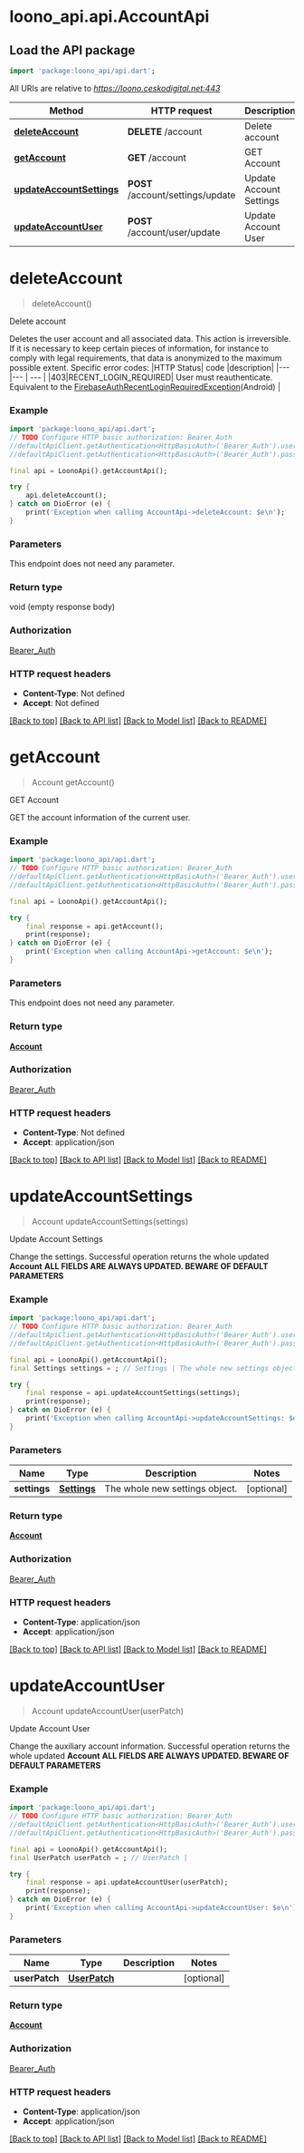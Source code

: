# loono_api.api.AccountApi

## Load the API package
```dart
import 'package:loono_api/api.dart';
```

All URIs are relative to *https://loono.ceskodigital.net:443*

Method | HTTP request | Description
------------- | ------------- | -------------
[**deleteAccount**](AccountApi.md#deleteaccount) | **DELETE** /account | Delete account
[**getAccount**](AccountApi.md#getaccount) | **GET** /account | GET Account
[**updateAccountSettings**](AccountApi.md#updateaccountsettings) | **POST** /account/settings/update | Update Account Settings
[**updateAccountUser**](AccountApi.md#updateaccountuser) | **POST** /account/user/update | Update Account User


# **deleteAccount**
> deleteAccount()

Delete account

Deletes the user account and all associated data. This action is irreversible.   If it is necessary to keep certain pieces of information, for instance to comply with legal requirements, that data is anonymized to the maximum possible extent.  Specific error codes:  |HTTP Status| code |description| |--- |--- | --- | |403|RECENT_LOGIN_REQUIRED| User must reauthenticate. Equivalent to the [FirebaseAuthRecentLoginRequiredException](https://firebase.google.com/docs/reference/android/com/google/firebase/auth/FirebaseAuthRecentLoginRequiredException)(Android) |

### Example
```dart
import 'package:loono_api/api.dart';
// TODO Configure HTTP basic authorization: Bearer_Auth
//defaultApiClient.getAuthentication<HttpBasicAuth>('Bearer_Auth').username = 'YOUR_USERNAME'
//defaultApiClient.getAuthentication<HttpBasicAuth>('Bearer_Auth').password = 'YOUR_PASSWORD';

final api = LoonoApi().getAccountApi();

try {
    api.deleteAccount();
} catch on DioError (e) {
    print('Exception when calling AccountApi->deleteAccount: $e\n');
}
```

### Parameters
This endpoint does not need any parameter.

### Return type

void (empty response body)

### Authorization

[Bearer_Auth](../README.md#Bearer_Auth)

### HTTP request headers

 - **Content-Type**: Not defined
 - **Accept**: Not defined

[[Back to top]](#) [[Back to API list]](../README.md#documentation-for-api-endpoints) [[Back to Model list]](../README.md#documentation-for-models) [[Back to README]](../README.md)

# **getAccount**
> Account getAccount()

GET Account

GET the account information of the current user.

### Example
```dart
import 'package:loono_api/api.dart';
// TODO Configure HTTP basic authorization: Bearer_Auth
//defaultApiClient.getAuthentication<HttpBasicAuth>('Bearer_Auth').username = 'YOUR_USERNAME'
//defaultApiClient.getAuthentication<HttpBasicAuth>('Bearer_Auth').password = 'YOUR_PASSWORD';

final api = LoonoApi().getAccountApi();

try {
    final response = api.getAccount();
    print(response);
} catch on DioError (e) {
    print('Exception when calling AccountApi->getAccount: $e\n');
}
```

### Parameters
This endpoint does not need any parameter.

### Return type

[**Account**](Account.md)

### Authorization

[Bearer_Auth](../README.md#Bearer_Auth)

### HTTP request headers

 - **Content-Type**: Not defined
 - **Accept**: application/json

[[Back to top]](#) [[Back to API list]](../README.md#documentation-for-api-endpoints) [[Back to Model list]](../README.md#documentation-for-models) [[Back to README]](../README.md)

# **updateAccountSettings**
> Account updateAccountSettings(settings)

Update Account Settings

Change the settings. Successful operation returns the whole updated **Account**  **ALL FIELDS ARE ALWAYS UPDATED. BEWARE OF DEFAULT PARAMETERS**

### Example
```dart
import 'package:loono_api/api.dart';
// TODO Configure HTTP basic authorization: Bearer_Auth
//defaultApiClient.getAuthentication<HttpBasicAuth>('Bearer_Auth').username = 'YOUR_USERNAME'
//defaultApiClient.getAuthentication<HttpBasicAuth>('Bearer_Auth').password = 'YOUR_PASSWORD';

final api = LoonoApi().getAccountApi();
final Settings settings = ; // Settings | The whole new settings object. 

try {
    final response = api.updateAccountSettings(settings);
    print(response);
} catch on DioError (e) {
    print('Exception when calling AccountApi->updateAccountSettings: $e\n');
}
```

### Parameters

Name | Type | Description  | Notes
------------- | ------------- | ------------- | -------------
 **settings** | [**Settings**](Settings.md)| The whole new settings object.  | [optional] 

### Return type

[**Account**](Account.md)

### Authorization

[Bearer_Auth](../README.md#Bearer_Auth)

### HTTP request headers

 - **Content-Type**: application/json
 - **Accept**: application/json

[[Back to top]](#) [[Back to API list]](../README.md#documentation-for-api-endpoints) [[Back to Model list]](../README.md#documentation-for-models) [[Back to README]](../README.md)

# **updateAccountUser**
> Account updateAccountUser(userPatch)

Update Account User

Change the auxiliary account information. Successful operation returns the whole updated **Account**  **ALL FIELDS ARE ALWAYS UPDATED. BEWARE OF DEFAULT PARAMETERS**

### Example
```dart
import 'package:loono_api/api.dart';
// TODO Configure HTTP basic authorization: Bearer_Auth
//defaultApiClient.getAuthentication<HttpBasicAuth>('Bearer_Auth').username = 'YOUR_USERNAME'
//defaultApiClient.getAuthentication<HttpBasicAuth>('Bearer_Auth').password = 'YOUR_PASSWORD';

final api = LoonoApi().getAccountApi();
final UserPatch userPatch = ; // UserPatch | 

try {
    final response = api.updateAccountUser(userPatch);
    print(response);
} catch on DioError (e) {
    print('Exception when calling AccountApi->updateAccountUser: $e\n');
}
```

### Parameters

Name | Type | Description  | Notes
------------- | ------------- | ------------- | -------------
 **userPatch** | [**UserPatch**](UserPatch.md)|  | [optional] 

### Return type

[**Account**](Account.md)

### Authorization

[Bearer_Auth](../README.md#Bearer_Auth)

### HTTP request headers

 - **Content-Type**: application/json
 - **Accept**: application/json

[[Back to top]](#) [[Back to API list]](../README.md#documentation-for-api-endpoints) [[Back to Model list]](../README.md#documentation-for-models) [[Back to README]](../README.md)

